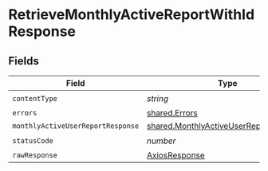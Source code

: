 # RetrieveMonthlyActiveReportWithIdResponse


## Fields

| Field                                                                                            | Type                                                                                             | Required                                                                                         | Description                                                                                      |
| ------------------------------------------------------------------------------------------------ | ------------------------------------------------------------------------------------------------ | ------------------------------------------------------------------------------------------------ | ------------------------------------------------------------------------------------------------ |
| `contentType`                                                                                    | *string*                                                                                         | :heavy_check_mark:                                                                               | N/A                                                                                              |
| `errors`                                                                                         | [shared.Errors](../../models/shared/errors.md)                                                   | :heavy_minus_sign:                                                                               | Error                                                                                            |
| `monthlyActiveUserReportResponse`                                                                | [shared.MonthlyActiveUserReportResponse](../../models/shared/monthlyactiveuserreportresponse.md) | :heavy_minus_sign:                                                                               | Success                                                                                          |
| `statusCode`                                                                                     | *number*                                                                                         | :heavy_check_mark:                                                                               | N/A                                                                                              |
| `rawResponse`                                                                                    | [AxiosResponse](https://axios-http.com/docs/res_schema)                                          | :heavy_minus_sign:                                                                               | N/A                                                                                              |